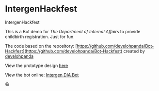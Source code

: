 # IntergenHackfest
IntergenHackfest

This is a Bot demo for *The Department of Internal Affairs* to provide childbirth registration. Just for fun.

The code based on the repository: [https://github.com/develohpanda/Bot-Hackfest](https://github.com/develohpanda/Bot-Hackfest) created by [develohpanda](https://github.com/develohpanda)

View the prototype design [here](https://app.botsociety.io/s/5aebc39dc221540566e4bc14?p=8f28ecda077985e9d4eae352d715aef545951255)

View the bot online: [Intergen DIA Bot](http://intergendiabot.azurewebsites.net/)

😃

